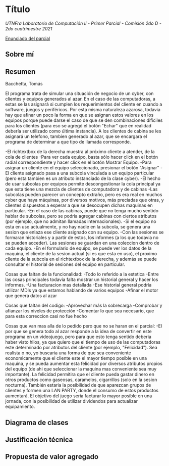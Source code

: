 # Título
*UTNFra Laboratorio de Computación II - Primer Parcial - Comisión 2do D - 2do cuatrimestre 2021*

[Enunciado del parcial](https://codeutnfra.github.io/programacion_2_laboratorio_2_apuntes/docs/evaluaciones/parciales/2d-primer-parcial/)

## Sobre mí


## Resumen

Bacchetta, Tomás

El programa trata de simular una situación de negocio de un cyber, con clientes y equipos generados al azar. En el caso de las computadoras, a estas se las asignará si cumplen los requerimientos del cliente en cuando a software, juegos y periféricos. Por esta misma naturaleza azarosa, todavia hay que afinar un poco la forma en que se asignan estos valores en los equipos porque puede darse el caso de que se den combinaciones dificiles para los clientes (para eso se agregó el botón "Echar" que en realidad debería ser utilizado como última instancia). A los clientes de cabina se les asignará un telefono, tambien generado al azar, que se encargara el programa de determinar a que tipo de llamada corresponde.

-El richtextbox de la derecha muestra al próximo cliente a atender, de la cola de clientes
-Para ver cada equipo, basta sólo hacer click en el botón radial correspondiente y hacer click en el botón Mostrar Equipo.
-Para asignar un cliente en el equipo seleccionado, presionar el botón "Asignar"
-El cliente asignado pasa a una subcola vinculada a un equipo particular (pero esta tambien es un atributo instanciado de la clase cyber). 
-El hecho de usar subcolas por equipos permite descongestionar la cola principal ya que esta tiene una mezcla de clientes de computadora y de cabinas 
-Las subcolas pueden parecer un concepto extraño, pero es era real en muchos cyber que haya máquinas, por diversos motivos, más preciadas que otras, y clientes dispuestos a esperar a que se desocupen dichas maquinas en particular.
-En el caso de las cabinas, puede que no tenga mucho sentido hablar de subcolas, pero se podria agregar cabinas con ciertos atributos (por ejemplo, que no admitan llamadas internacionales).
-Si el equipo no esta en uso actualmente, y no hay nadie en la subcola, se genera una sesion que enlaza ese cliente asignado con su equipo.
-Con las sesiones se formaran historiales y a partir de estos, los informes (a los que todavia no se pueden acceder). Las sesiones se guardan en una coleccion dentro de cada equipo.
-En el formulario de equipo, se puede ver los datos de la maquina, el cliente de la sesion actual (si es que esta en uso), el proximo cliente de la subcola en el richtextbox de la derecha, y además se puede consultar el historial de sesiones del equipo en particular.

Cosas que faltan de la funcionalidad:
-Todo lo referido a la estetica
-Entre las cosas principales todavía falta mostrar un historial general y hacer los informes.
-Una facturacion mas detallada
-Ese historial general podría utilizar MDIs ya que estamos hablando de varios equipos
-Afinar el motor que genera datos al azar

Cosas que faltan del codigo:
-Aprovechar más la sobrecarga
-Comprobar y afianzar los niveles de protección
-Comentar lo que sea necesario, que para esta correccion casi no fue hecho


Cosas que van mas alla de lo pedido pero que no se haran en el parcial:
-El por que se genera todo al azar responde a la idea de convertir en este programa en un videojuego, pero para que esto tenga sentido deberia haber visto hilos, ya que quiero que el tiempo de uso de las computadoras este determinado por atributos del cliente (por ejemplo, "Felicidad"). Sea realista o no, yo buscaria una forma de que sea conveniente economicamente que el cliente este el mayor tiempo posible en una maquina, y se pueda aumentar esta felicidad por diversos atributos propios del equipo (de ahi que seleccionar la maquina mas conveniente sea muy importante). La felicidad permitira que el cliente pueda gastar dinero en otros productos como gaseosas, caramelos, cigarrillos (solo en la sesion nocturna). También estaria  la posibilidad de que aparezcan grupos de clientes y formen una LAN PARTY, donde el consumo de estos productos aumentará.
El objetivo del juego seria facturar lo mayor posible en una jornada, con la posibilidad de utilizar dividendos para actualizar equipamiento.



## Diagrama de clases


## Justificación técnica


## Propuesta de valor agregado
